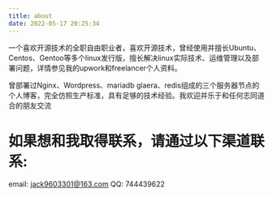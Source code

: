 ```yaml
---
title: about
date: 2022-05-17 20:25:34
---
```

一个喜欢开源技术的全职自由职业者，喜欢开源技术，曾经使用并擅长Ubuntu、Centos、Gentoo等多个linux发行版，擅长解决linux实际技术、运维管理以及部署问题，详情参见我的upwork和freelancer个人资料。

曾部署过Nginx、Wordpress、mariadb glaera、redis组成的三个服务器节点的个人博客，完全仿照生产标准，具有足够的技术经验。我欢迎并乐于和任何志同道合的朋友交流

如果想和我取得联系，请通过以下渠道联系:
=========================
email: jack9603301@163.com
QQ: 744439622
